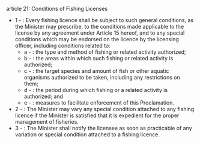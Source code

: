 article 21: Conditions of Fishing Licenses

<ul>
			<li>1 - : Every fishing licence shall be subject to such general conditions, as the Minister may prescribe, to the conditions made applicable to the license by any agreement under Article 15 hereof, and to any special conditions which may be endorsed on the licence by the licensing officer, including conditions related to:<ul>
						<li>a - : the type and method of fishing or related activity authorized;<ul>
						</ul></li>						<li>b - : the areas within which such fishing or related activity is authorized;<ul>
						</ul></li>						<li>c - : the target species and amount of fish or other aquatic organisms authorized to be taken, including any restrictions on them;<ul>
						</ul></li>						<li>d - : the period during which fishing or a related activity is authorized; and<ul>
						</ul></li>						<li>e - : measures to facilitate enforcement of this Proclamation.<ul>
						</ul></li>			</ul></li>			<li>2 - : The Minister may vary any special condition attached to any fishing licence if the Minister is satisfied that it is expedient for the proper management of fisheries.<ul>
			</ul></li>			<li>3 - : The Minister shall notify the licensee as soon as practicable of any variation or special condition attached to a fishing licence.<ul>
			</ul></li></ul>